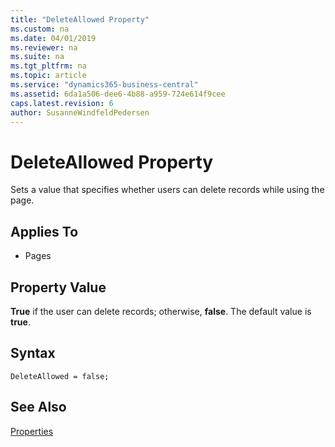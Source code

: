 ```yaml
---
title: "DeleteAllowed Property"
ms.custom: na
ms.date: 04/01/2019
ms.reviewer: na
ms.suite: na
ms.tgt_pltfrm: na
ms.topic: article
ms.service: "dynamics365-business-central"
ms.assetid: 6da1a506-dee6-4b88-a959-724e614f9cee
caps.latest.revision: 6
author: SusanneWindfeldPedersen
---
```


 

# DeleteAllowed Property
Sets a value that specifies whether users can delete records while using the page.  
  
## Applies To  
  
-   Pages  
  
## Property Value  
 **True** if the user can delete records; otherwise, **false**. The default value is **true**.  

## Syntax
```
DeleteAllowed = false;
```
  
## See Also  
 [Properties](devenv-properties.md)